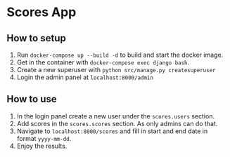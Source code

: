 # Scores App

## How to setup

1. Run `docker-compose up --build -d` to build and start the docker image.
2. Get in the container with `docker-compose exec django bash`.
3. Create a new superuser with `python src/manage.py createsuperuser`
4. Login the admin panel at `localhost:8000/admin`

## How to use

1. In the login panel create a new user under the `scores.users` section.
2. Add scores in the `scores.scores` section. As only admins can do that.
3. Navigate to `localhost:8000/scores` and fill in start and end date in format `yyyy-mm-dd`.
4. Enjoy the results.